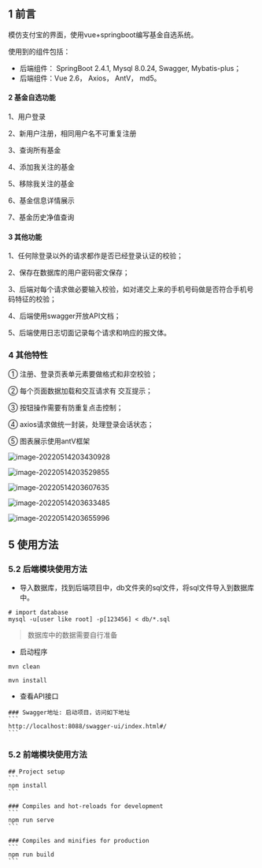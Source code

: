 ## 1  前言

模仿支付宝的界面，使用vue+springboot编写基金自选系统。

使用到的组件包括：

-   后端组件： SpringBoot 2.4.1, Mysql 8.0.24, Swagger, Mybatis-plus；
-   后端组件：Vue 2.6， Axios， AntV， md5。



#### 2  基金自选功能

1、用户登录

2、新用户注册，相同用户名不可重复注册

3、查询所有基金

4、添加我关注的基金

5、移除我关注的基金

6、基金信息详情展示

7、基金历史净值查询



#### 3  其他功能

1、任何除登录以外的请求都作是否已经登录认证的校验；

2、保存在数据库的用户密码密文保存；

3、后端对每个请求做必要输入校验，如对递交上来的手机号码做是否符合手机号码特征的校验；

4、后端使用swagger开放API文档；

5、后端使用日志切面记录每个请求和响应的报文体。

### 4 其他特性

① 注册、登录页表单元素要做格式和非空校验；

② 每个页面数据加载和交互请求有 交互提示；

③ 按钮操作需要有防重复点击控制；

④ axios请求做统一封装，处理登录会话状态；

⑤ 图表展示使用antV框架

![image-20220514203430928](基金系统的说明书.assets/image-20220514203430928.png)

![image-20220514203529855](/Users/molly/Desktop/基金系统的说明书.assets/image-20220514203529855.png)



![image-20220514203607635](/Users/molly/Desktop/基金系统的说明书.assets/image-20220514203607635.png)



![image-20220514203633485](/Users/molly/Desktop/基金系统的说明书.assets/image-20220514203633485.png)



![image-20220514203655996](/Users/molly/Desktop/基金系统的说明书.assets/image-20220514203655996.png)



## 5 使用方法

### 5.2 后端模块使用方法

-   导入数据库，找到后端项目中，db文件夹的sql文件，将sql文件导入到数据库中。

```
# import database 
mysql -u[user like root] -p[123456] < db/*.sql

```

>   数据库中的数据需要自行准备

-   启动程序

```
mvn clean

mvn install

```

-   查看API接口

````shell
### Swagger地址: 启动项目，访问如下地址
```
http://localhost:8088/swagger-ui/index.html#/
```
````



### 5.2 前端模块使用方法

````shell
## Project setup
```
npm install
```

### Compiles and hot-reloads for development
```
npm run serve
```

### Compiles and minifies for production
```
npm run build
```
````